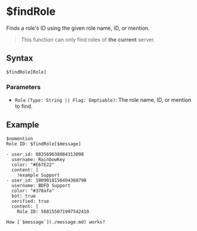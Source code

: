 # $findRole
Finds a role's ID using the given role name, ID, or mention.

> This function can only find roles of **the current** server.

## Syntax
```
$findRole[Role]
```

### Parameters
- `Role` `(Type: String || Flag: Emptiable)`: The role name, ID, or mention to find.

## Example
```
$nomention
Role ID: $findRole[$message]
```

```discord yaml
- user_id: 803569638084313098
  username: RainbowKey
  color: "#E67E22"
  content: |
    !example Support
- user_id: 1009018156494368798
  username: BDFD Support
  color: "#378afa"
  bot: true
  verified: true
  content: |
    Role ID: 568155071997542410
```

```admonish question title="What is this?"
How [`$message`](./message.md) works?
```
